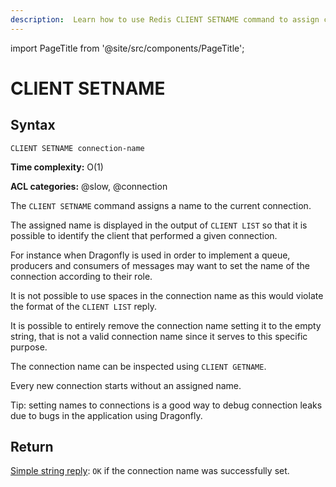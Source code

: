 ```yaml
---
description:  Learn how to use Redis CLIENT SETNAME command to assign connection a name.
---
```


import PageTitle from '@site/src/components/PageTitle';

# CLIENT SETNAME

<PageTitle title="Redis CLIENT SETNAME Command (Documentation) | Dragonfly" />

## Syntax

    CLIENT SETNAME connection-name

**Time complexity:** O(1)

**ACL categories:** @slow, @connection

The `CLIENT SETNAME` command assigns a name to the current connection.

The assigned name is displayed in the output of `CLIENT LIST` so that it is possible to identify the client that performed a given connection.

For instance when Dragonfly is used in order to implement a queue, producers and consumers of messages may want to set the name of the connection according to their role.

It is not possible to use spaces in the connection name as this would violate the format of the `CLIENT LIST` reply.

It is possible to entirely remove the connection name setting it to the empty string, that is not a valid connection name since it serves to this specific purpose.

The connection name can be inspected using `CLIENT GETNAME`.

Every new connection starts without an assigned name.

Tip: setting names to connections is a good way to debug connection leaks due to bugs in the application using Dragonfly.

## Return

[Simple string reply](https://redis.io/docs/latest/develop/reference/protocol-spec/#simple-strings): `OK` if the connection name was successfully set.
